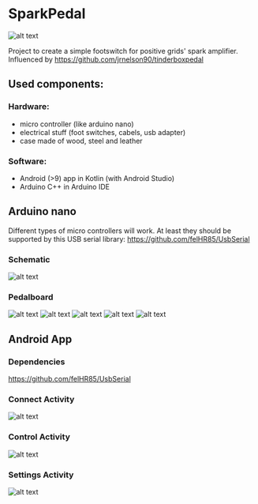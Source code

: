 # SparkPedal
![alt text](https://github.com/nanos87/SparkPedal/blob/master/App/Android/app/src/main/res/mipmap-xxxhdpi/ic_launcher.png "logo")

Project to create a simple footswitch for positive grids' spark amplifier.
Influenced by https://github.com/jrnelson90/tinderboxpedal

## Used components:
### Hardware:
- micro controller (like arduino nano)
- electrical stuff (foot switches, cabels, usb adapter)
- case made of wood, steel and leather

### Software:
- Android (>9) app in Kotlin (with Android Studio)
- Arduino C++ in Arduino IDE


## Arduino nano
Different types of micro controllers will work.
At least they should be supported by this USB serial library: https://github.com/felHR85/UsbSerial

### Schematic
![alt text](https://github.com/nanos87/SparkPedal/blob/master/Arduino/SparkPedal_Schematic.png "schematic")

### Pedalboard
![alt text](https://github.com/nanos87/SparkPedal/blob/master/Pedalboard/pb_top1.jpg "pedalboard top")
![alt text](https://github.com/nanos87/SparkPedal/blob/master/Pedalboard/pb_back.jpg "pedalboard back")
![alt text](https://github.com/nanos87/SparkPedal/blob/master/Pedalboard/pb_left.jpg "pedalboard left")
![alt text](https://github.com/nanos87/SparkPedal/blob/master/Pedalboard/pb_right.jpg "pedalboard right")
![alt text](https://github.com/nanos87/SparkPedal/blob/master/Pedalboard/Pedalboard.png "draft")


## Android App 
### Dependencies
https://github.com/felHR85/UsbSerial

### Connect Activity
![alt text](https://github.com/nanos87/SparkPedal/blob/master/App/Drafts/app_connect.png "connect")

### Control Activity
![alt text](https://github.com/nanos87/SparkPedal/blob/master/App/Drafts/app_control.png "control")

### Settings Activity
![alt text](https://github.com/nanos87/SparkPedal/blob/master/App/Drafts/app_setting.png "setting")